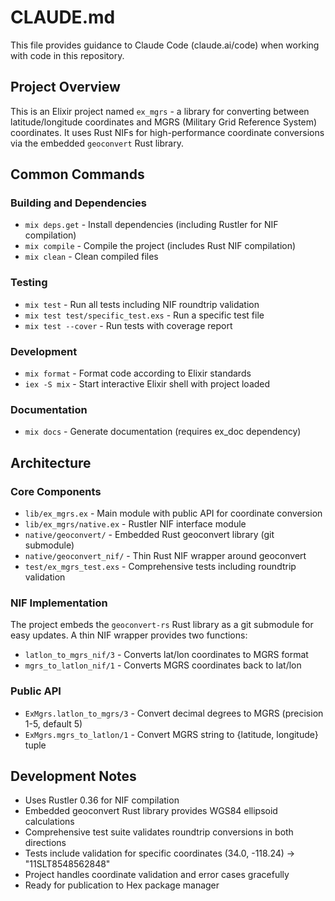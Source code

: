 # CLAUDE.md

This file provides guidance to Claude Code (claude.ai/code) when working with code in this repository.

## Project Overview

This is an Elixir project named `ex_mgrs` - a library for converting between latitude/longitude coordinates and MGRS (Military Grid Reference System) coordinates. It uses Rust NIFs for high-performance coordinate conversions via the embedded `geoconvert` Rust library.

## Common Commands

### Building and Dependencies
- `mix deps.get` - Install dependencies (including Rustler for NIF compilation)
- `mix compile` - Compile the project (includes Rust NIF compilation)
- `mix clean` - Clean compiled files

### Testing
- `mix test` - Run all tests including NIF roundtrip validation
- `mix test test/specific_test.exs` - Run a specific test file
- `mix test --cover` - Run tests with coverage report

### Development
- `mix format` - Format code according to Elixir standards
- `iex -S mix` - Start interactive Elixir shell with project loaded

### Documentation
- `mix docs` - Generate documentation (requires ex_doc dependency)

## Architecture

### Core Components
- `lib/ex_mgrs.ex` - Main module with public API for coordinate conversion
- `lib/ex_mgrs/native.ex` - Rustler NIF interface module
- `native/geoconvert/` - Embedded Rust geoconvert library (git submodule)
- `native/geoconvert_nif/` - Thin Rust NIF wrapper around geoconvert
- `test/ex_mgrs_test.exs` - Comprehensive tests including roundtrip validation

### NIF Implementation
The project embeds the `geoconvert-rs` Rust library as a git submodule for easy updates. A thin NIF wrapper provides two functions:

- `latlon_to_mgrs_nif/3` - Converts lat/lon coordinates to MGRS format
- `mgrs_to_latlon_nif/1` - Converts MGRS coordinates back to lat/lon

### Public API
- `ExMgrs.latlon_to_mgrs/3` - Convert decimal degrees to MGRS (precision 1-5, default 5)
- `ExMgrs.mgrs_to_latlon/1` - Convert MGRS string to {latitude, longitude} tuple

## Development Notes

- Uses Rustler 0.36 for NIF compilation
- Embedded geoconvert Rust library provides WGS84 ellipsoid calculations  
- Comprehensive test suite validates roundtrip conversions in both directions
- Tests include validation for specific coordinates (34.0, -118.24) → "11SLT8548562848"
- Project handles coordinate validation and error cases gracefully
- Ready for publication to Hex package manager